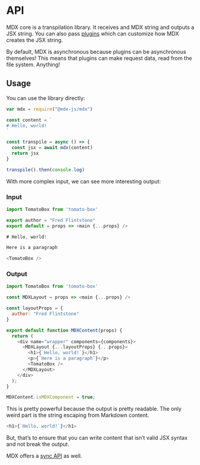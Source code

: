 # API

MDX core is a transpilation library.  It receives and MDX string and outputs a JSX string.  You can also pass [plugins](/plugins) which can customize how MDX creates the JSX string.

By default, MDX is asynchronous because plugins can be asynchronous themselves!  This means that plugins can make request data, read from the file system.  Anything!

## Usage

You can use the library directly:

```js
var mdx = require("@mdx-js/mdx")

const content = `
# Hello, world!
`

const transpile = async () => {
  const jsx = await mdx(content)
  return jsx
}

transpile().then(console.log)
```

With more complex input, we can see more interesting output:

### Input

```js
import TomatoBox from 'tomato-box'

export author = "Fred Flintstone"
export default = props => <main {...props} />

# Hello, world!

Here is a paragraph

<TomatoBox />
```

### Output

```js
import TomatoBox from 'tomato-box'

const MDXLayout = props => <main {...props} />

const layoutProps = {
  author: "Fred Flintstone"
}

export default function MDXContent(props) {
  return (
    <div name="wrapper" components={components}>
      <MDXLayout {...layoutProps} {...props}>
        <h1>{`Hello, world!`}</h1>
        <p>{`Here is a paragraph`}</p>
        <TomatoBox />
      </MDXLayout>
    </div>
  );
}

MDXContent.isMDXComponent = true;
```

This is pretty powerful because the output is pretty readable.  The only weird part is the string escaping from Markdown content.

```js
<h1>{`Hello, world!`}</h1>
```

But, that’s to ensure that you can write content that isn’t valid JSX syntax and not break the output.

MDX offers a [sync API](/advanced/sync-api) as well.
